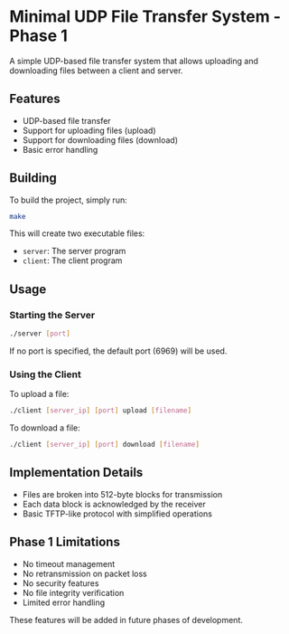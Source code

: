 # Minimal UDP File Transfer System - Phase 1

A simple UDP-based file transfer system that allows uploading and downloading files between a client and server.

## Features

- UDP-based file transfer
- Support for uploading files (upload)
- Support for downloading files (download)
- Basic error handling

## Building

To build the project, simply run:

```bash
make
```

This will create two executable files:
- `server`: The server program
- `client`: The client program

## Usage

### Starting the Server

```bash
./server [port]
```

If no port is specified, the default port (6969) will be used.

### Using the Client

To upload a file:
```bash
./client [server_ip] [port] upload [filename]
```

To download a file:
```bash
./client [server_ip] [port] download [filename]
```

## Implementation Details

- Files are broken into 512-byte blocks for transmission
- Each data block is acknowledged by the receiver
- Basic TFTP-like protocol with simplified operations

## Phase 1 Limitations

- No timeout management
- No retransmission on packet loss
- No security features
- No file integrity verification
- Limited error handling

These features will be added in future phases of development.

